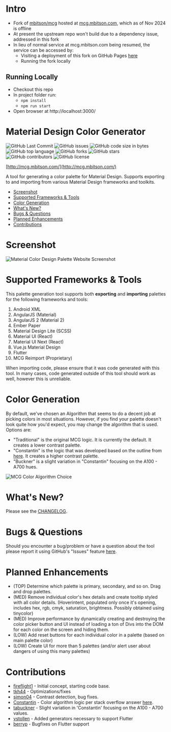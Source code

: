 # Intro
- Fork of [mbitson/mcg](https://github.com/mbitson/mcg) hosted at [mcg.mbitson.com](http://mcg.mbitson.com/), which as of Nov 2024 is offline 
- At present the upstream repo won't build due to a dependency issue, addressed in this fork
- In lieu of normal service at mcg.mbitson.com being resumed, the service can be accessed by:
  - Visiting a deployment of this fork on GitHub Pages [here](https://moikaturns.github.io/mcg/)
  - Running the fork locally

## Running Locally
- Checkout this repo
- In project folder run:
  - ```npm install```
  - ```npm run start```
- Open browser at http://localhost:3000/

# Material Design Color Generator
![GitHub Last Commit](https://img.shields.io/github/last-commit/mbitson/mcg?style=flat-square)
![GitHub issues](https://img.shields.io/github/issues/mbitson/mcg?style=flat-square)
![GitHub code size in bytes](https://img.shields.io/github/languages/code-size/mbitson/mcg?style=flat-square)
![GitHub top language](https://img.shields.io/github/languages/top/mbitson/mcg?style=flat-square)
![GitHub forks](https://img.shields.io/github/forks/mbitson/mcg?style=flat-square)
![GitHub stars](https://img.shields.io/github/stars/mbitson/mcg?style=flat-square)
![GitHub contributors](https://img.shields.io/github/contributors/mbitson/mcg?style=flat-square)
![GitHub license](https://img.shields.io/github/license/mbitson/mcg?style=flat-square)

[http://mcg.mbitson.com/](http://mcg.mbitson.com/)

A tool for generating a color palette for Material Design. Supports exporting to and importing from various Material Design frameworks and toolkits.

 - [Screenshot](#screenshot)
 - [Supported Frameworks & Tools](#supported-frameworks--tools)
 - [Color Generation](#color-generation)
 - [What's New?](#whats-new)
 - [Bugs & Questions](#bugs--questions)
 - [Planned Enhancements](#planned-enhancements)
 - [Contributions](#contributions)
 
 # Screenshot
 ![Material Color Design Palette Website Screenshot](preview.jpg)

# Supported Frameworks & Tools
This palette generation tool supports both **exporting** and **importing** palettes for the following frameworks and tools:
1) Android XML
2) AngularJS (Material)
3) AngularJS 2 (Material 2)
4) Ember Paper
5) Material Design Lite (SCSS)
6) Material UI (React)
7) Material UI Next (React)
8) Vue.js Material Design
9) Flutter
10) MCG Reimport (Proprietary)

When importing code, please ensure that it was code generated with this tool. In many cases, code generated outside of this tool should work as well, however this is unreliable.

# Color Generation
By default, we've chosen an Algorithm that seems to do a decent job at picking colors in most situations. However, if you find your palette doesn't look quite how you'd expect, you may change the algorithm that is used. Options are:
<ul>
    <li>"Traditional" is the original MCG logic. It is currently the default. It creates a lower contrast palette.</li>
    <li>"Constantin" is the logic that was developed based on the outline from <a href="http://stackoverflow.com/questions/28503998/how-to-create-custom-palette-with-custom-color-for-material-design-app/36229022#36229022">here</a>. It creates a higher contrast palette.</li>
    <li>"Buckner" is a slight variation in "Constantin" focusing on the A100 - A700 hues.</li>
</ul>

![MCG Color Algorithm Choice](preview-algorithm-choice.jpg)

# What's New?
Please see the [CHANGELOG](https://github.com/mbitson/mcg/blob/master/CHANGELOG.md).

# Bugs & Questions
Should you encounter a bug/problem or have a question about the tool please report it using GitHub's "Issues" feature [here](https://github.com/mbitson/mcg/issues).

# Planned Enhancements
* (TOP) Determine which palette is primary, secondary, and so on. Drag and drop palettes.
* (MED) Remove individual color's hex details and create tooltip styled with all color details. (Hoverintent, populated only once it's opening, includes hex, rgb, cmyk, saturation, brightness. Possibly obtained using tinycolor)
* (MED) Improve performance by dynamically creating and destroying the color picker button and UI instead of loading a ton of Divs into the DOM for each color on the screen and hiding them.
* (LOW) Add reset buttons for each individual color in a palette (based on main palette color)
* (LOW) Create UI for more than 5 palettes (and/or alert user about dangers of using this many palettes)

# Contributions
* [fireflight1](https://github.com/fireflight1) - Initial concept, starting code base.
* [tkh44](https://github.com/tkh44) - Optimizations/fixes
* [simon04](https://github.com/simon04) - Contrast detection, bug fixes.
* [Constantin](https://stackoverflow.com/users/6115563/constantin) - Color algorithm logic per stack overflow answer [here](http://stackoverflow.com/a/36229022/3525315).
* [tabuckner](https://github.com/tabuckner) - Slight variation in 'Constantin' focusing on the A100 - A700 values.
* [vstollen](https://github.com/vstollen) - Added generators necessary to support Flutter 
* [berryp](https://github.com/berryp) - Bugfixes on Flutter support
